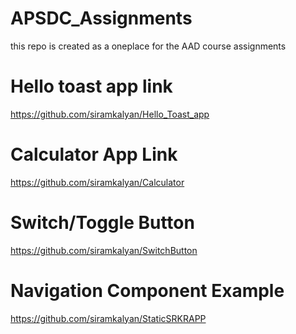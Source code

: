 # APSDC_Assignments
this repo is created as a oneplace for the AAD course assignments

# Hello toast app link

https://github.com/siramkalyan/Hello_Toast_app

# Calculator App Link

https://github.com/siramkalyan/Calculator

# Switch/Toggle Button

https://github.com/siramkalyan/SwitchButton

# Navigation Component Example

https://github.com/siramkalyan/StaticSRKRAPP
